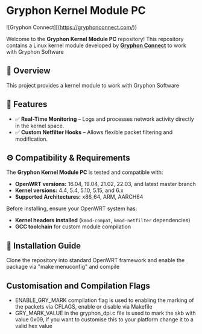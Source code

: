 # Gryphon Kernel Module PC

![Gryphon Connect][(https://gryphonconnect.com/))

Welcome to the **Gryphon Kernel Module PC** repository! This repository contains a Linux kernel module developed by **[Gryphon Connect](https://gryphonconnect.com/)** to work with Gryphon Software

## 📌 Overview

This project provides a kernel module to work with Gryphon Software

## 🔧 Features

- ✅ **Real-Time Monitoring** – Logs and processes network activity directly in the kernel space.
- ✅ **Custom Netfilter Hooks** – Allows flexible packet filtering and modification.

## ⚙️ Compatibility & Requirements

The **Gryphon Kernel Module PC** is tested and compatible with:

- **OpenWRT versions:** 16.04, 19.04, 21.02, 22.03, and latest master branch
- **Kernel versions:** 4.4, 5.4, 5.10, 5.15, and 6.x
- **Supported Architectures:** x86_64, ARM, AARCH64

Before installing, ensure your OpenWRT system has:
- **Kernel headers installed** (`kmod-compat`, `kmod-netfilter` dependencies)
- **GCC toolchain** for custom module compilation

## 🚀 Installation Guide

Clone the repository into standard OpenWRT framework and enable the package via "make menuconfig" and compile

## Customisation and Compilation Flags
- ENABLE_GRY_MARK compilation flag is used to enabling the marking of the packets via CFLAGS, enable or disable via Makefile
- GRY_MARK_VALUE in the gryphon_dpi.c file is used to mark the skb with value 0x09, if you want to customise this to your platform change it to a valid hex value


